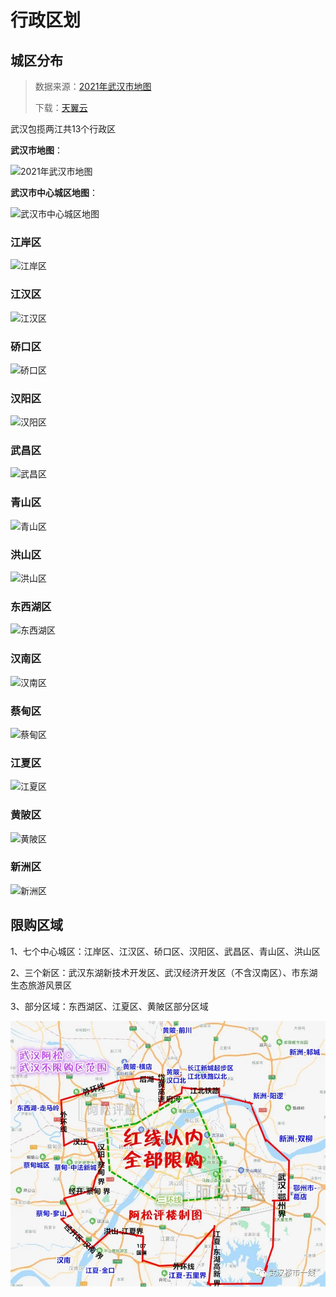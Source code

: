 # 行政区划

## 城区分布

> 数据来源：[2021年武汉市地图](http://zrzyhgh.wuhan.gov.cn/zwdt/tzgg/zxwj/202108/t20210827_1767462.shtml)
>
> 下载：[天翼云](https://cloud.189.cn/web/share?code=zmiu2mnYreau)

武汉包揽两江共13个行政区

**武汉市地图**：

![2021年武汉市地图](//tiancixiong.coding.net/p/2021_wuhan_house_experience/d/2021_wuhan_house_experience/git/raw/img-cdn/docs/basic-information/images/map-of-Wuhan.jpg)

**武汉市中心城区地图**：

![武汉市中心城区地图](//tiancixiong.coding.net/p/2021_wuhan_house_experience/d/2021_wuhan_house_experience/git/raw/img-cdn/docs/basic-information/images/map-of-downtown-Wuhan.jpg)



### 江岸区

![江岸区](//tiancixiong.coding.net/p/2021_wuhan_house_experience/d/2021_wuhan_house_experience/git/raw/img-cdn/docs/basic-information/images/Wuhan-Jiang'an.jpg)


### 江汉区

![江汉区](//tiancixiong.coding.net/p/2021_wuhan_house_experience/d/2021_wuhan_house_experience/git/raw/img-cdn/docs/basic-information/images/Wuhan-Jianghan.jpg)



### 硚口区

![硚口区](//tiancixiong.coding.net/p/2021_wuhan_house_experience/d/2021_wuhan_house_experience/git/raw/img-cdn/docs/basic-information/images/Wuhan-Qiaokou.jpg)



### 汉阳区

![汉阳区](//tiancixiong.coding.net/p/2021_wuhan_house_experience/d/2021_wuhan_house_experience/git/raw/img-cdn/docs/basic-information/images/Wuhan-Hanyang.jpg)



### 武昌区

![武昌区](//tiancixiong.coding.net/p/2021_wuhan_house_experience/d/2021_wuhan_house_experience/git/raw/img-cdn/docs/basic-information/images/Wuhan-Wuchang.jpg)



### 青山区

![青山区](//tiancixiong.coding.net/p/2021_wuhan_house_experience/d/2021_wuhan_house_experience/git/raw/img-cdn/docs/basic-information/images/Wuhan-Qingshan.jpg)



### 洪山区

![洪山区](//tiancixiong.coding.net/p/2021_wuhan_house_experience/d/2021_wuhan_house_experience/git/raw/img-cdn/docs/basic-information/images/Wuhan-Hongshan.jpg)



### 东西湖区

![东西湖区](//tiancixiong.coding.net/p/2021_wuhan_house_experience/d/2021_wuhan_house_experience/git/raw/img-cdn/docs/basic-information/images/Wuhan-Dongxihu.jpg)



### 汉南区

![汉南区](//tiancixiong.coding.net/p/2021_wuhan_house_experience/d/2021_wuhan_house_experience/git/raw/img-cdn/docs/basic-information/images/Wuhan-Hannan.jpg)



### 蔡甸区

![蔡甸区](//tiancixiong.coding.net/p/2021_wuhan_house_experience/d/2021_wuhan_house_experience/git/raw/img-cdn/docs/basic-information/images/Wuhan-Caidian.jpg)



### 江夏区

![江夏区](//tiancixiong.coding.net/p/2021_wuhan_house_experience/d/2021_wuhan_house_experience/git/raw/img-cdn/docs/basic-information/images/Wuhan-Jiangxia.jpg)



### 黄陂区

![黄陂区](//tiancixiong.coding.net/p/2021_wuhan_house_experience/d/2021_wuhan_house_experience/git/raw/img-cdn/docs/basic-information/images/Wuhan-Huangpi.jpg)



### 新洲区

![新洲区](//tiancixiong.coding.net/p/2021_wuhan_house_experience/d/2021_wuhan_house_experience/git/raw/img-cdn/docs/basic-information/images/Wuhan-Xinzhou.jpg)



## 限购区域

1、七个中心城区：江岸区、江汉区、硚口区、汉阳区、武昌区、青山区、洪山区

2、三个新区：武汉东湖新技术开发区、武汉经济开发区（不含汉南区）、市东湖生态旅游风景区

3、部分区域：东西湖区、江夏区、黄陂区部分区域

![限购区域](images/restricted-purchase-area.webp)





